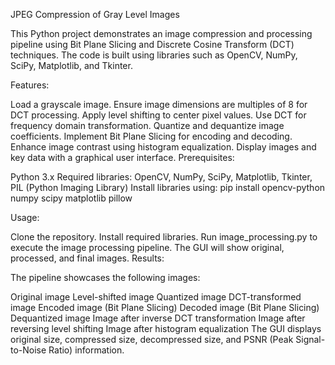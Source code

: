 JPEG Compression of Gray Level Images

This Python project demonstrates an image compression and processing pipeline using Bit Plane Slicing and Discrete Cosine Transform (DCT) techniques. The code is built using libraries such as OpenCV, NumPy, SciPy, Matplotlib, and Tkinter.

Features:

Load a grayscale image.
Ensure image dimensions are multiples of 8 for DCT processing.
Apply level shifting to center pixel values.
Use DCT for frequency domain transformation.
Quantize and dequantize image coefficients.
Implement Bit Plane Slicing for encoding and decoding.
Enhance image contrast using histogram equalization.
Display images and key data with a graphical user interface.
Prerequisites:

Python 3.x
Required libraries: OpenCV, NumPy, SciPy, Matplotlib, Tkinter, PIL (Python Imaging Library)
Install libraries using: pip install opencv-python numpy scipy matplotlib pillow

Usage:

Clone the repository.
Install required libraries.
Run image_processing.py to execute the image processing pipeline.
The GUI will show original, processed, and final images.
Results:

The pipeline showcases the following images:

Original image
Level-shifted image
Quantized image
DCT-transformed image
Encoded image (Bit Plane Slicing)
Decoded image (Bit Plane Slicing)
Dequantized image
Image after inverse DCT transformation
Image after reversing level shifting
Image after histogram equalization
The GUI displays original size, compressed size, decompressed size, and PSNR (Peak Signal-to-Noise Ratio) information.
